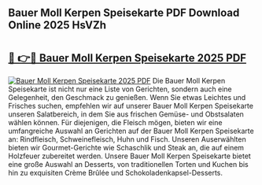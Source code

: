 ## Bauer Moll Kerpen Speisekarte PDF Download Online 2025 HsVZh

# <h2><a href="http://gcc384b.nevu.top/?p=Bauer+Moll+Kerpen+Speisekarte">🔗 👉🔴 Bauer Moll Kerpen Speisekarte 2025 PDF</a></h2>

[![Bauer Moll Kerpen Speisekarte 2025 PDF](https://i.imgur.com/dBaPXMq.png)](http://gcc384b.nevu.top/?p=Bauer+Moll+Kerpen+Speisekarte)
Die Bauer Moll Kerpen Speisekarte ist nicht nur eine Liste von Gerichten, sondern auch eine Gelegenheit, den Geschmack zu genießen. Wenn Sie etwas Leichtes und Frisches suchen, empfehlen wir auf unserer Bauer Moll Kerpen Speisekarte unseren Salatbereich, in dem Sie aus frischen Gemüse- und Obstsalaten wählen können. Für diejenigen, die Fleisch mögen, bieten wir eine umfangreiche Auswahl an Gerichten auf der Bauer Moll Kerpen Speisekarte an: Rindfleisch, Schweinefleisch, Huhn und Fisch. Unseren Auserwählten bieten wir Gourmet-Gerichte wie Schaschlik und Steak an, die auf einem Holzfeuer zubereitet werden. Unsere Bauer Moll Kerpen Speisekarte bietet eine große Auswahl an Desserts, von traditionellen Torten und Kuchen bis hin zu exquisiten Crème Brûlée und Schokoladenkapsel-Desserts.
